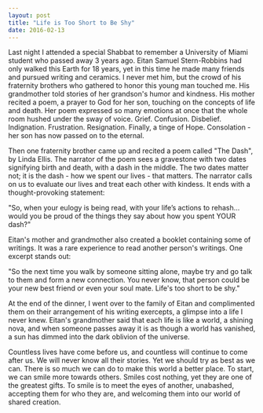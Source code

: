 ```yaml
---
layout: post
title: "Life is Too Short to Be Shy"
date: 2016-02-13
---
```


Last night I attended a special Shabbat to remember a University of Miami student who passed away 3 years ago.
Eitan Samuel Stern-Robbins had only walked this Earth for 18 years, yet in this time he made many friends and pursued 
writing and ceramics. I never met him, but the crowd of his fraternity brothers who gathered to honor this young man touched me. His grandmother told stories of her grandson's humor and kindness. His mother recited a poem, a prayer to God for her son, touching on the concepts of life and death. Her poem expressed so many emotions at once that the whole room hushed
under the sway of voice. Grief. Confusion. Disbelief. Indignation. Frustration. Resignation. Finally, a tinge of Hope.
Consolation - her son has now passed on to the eternal. 

Then one fraternity brother came up and recited a poem called "The Dash", by Linda Ellis. The narrator of the poem 
sees a gravestone with two dates signifying birth and death, with a dash in the middle. The two dates matter not; 
it is the dash - how we spent our lives - that matters. The narrator calls on us to evaluate our lives and treat
each other with kindess. It ends with a thought-provoking statement: 

"So, when your eulogy is being read,
 with your life’s actions to rehash…
 would you be proud of the things they say
 about how you spent YOUR dash?"
 
Eitan's mother and grandmother also created a booklet containing some of writings. It was a rare experience to read
another person's writings. One excerpt stands out: 

"So the next time you walk by someone sitting alone, maybe try and go talk to them and form a new connection. 
 You never know, that person could be your new best friend or even your soul mate. Life's too short to be shy."
 
At the end of the dinner, I went over to the family of Eitan and complimented them on their arrangement of his 
writing exercepts, a glimpse into a life I never knew. Eitan's grandmother said that each life is like a world,
a shining nova, and when someone passes away it is as though a world has vanished, a sun has dimmed into the 
dark oblivion of the universe. 

Countless lives have come before us, and countless will continue to come after us. We will never know all their 
stories. Yet we should try as best as we can. There is so much we can do to make this world a better place. 
To start, we can smile more towards others. Smiles cost nothing, yet they are one of the greatest gifts. To smile
is to meet the eyes of another, unabashed, accepting them for who they are, and welcoming them into our world
of shared creation.
